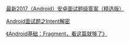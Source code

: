 
 [最新2017（Android）安卓面试题级答案（精选版）](http://mp.weixin.qq.com/s?__biz=MzI3OTU0MzI4MQ==&mid=2247484263&idx=1&sn=6815372a21f594a417b2185dd06e1cd3&chksm=eb476ff9dc30e6efebd6434cd259ccf2559779e360c001d253d6e12d48e4f6ec0ecf31d17cd0&mpshare=1&scene=23&srcid=1231UJk6E2TWUGX5jm4sK4AZ#rd)

[Android面试题之Intent解密](http://mp.weixin.qq.com/s?__biz=MzI3OTU0MzI4MQ==&mid=2247485070&idx=1&sn=73b6b1511744622e873616d06ba12b69&chksm=eb476a10dc30e30604a596daf06681d5a6c5f94e87e8a0959e01105bbdf5d4d5758887def633&mpshare=1&scene=23&srcid=0102KvSiXw9BfuKHOckyJ2BY#rd)

[《Android基础：Fragment，看这篇就够了》](http://mp.weixin.qq.com/s?__biz=MzA3NTYzODYzMg==&mid=2653579375&idx=1&sn=4f80a50961329e19cad6cd0e1bff20d9&chksm=84b3ba68b3c4337e28a870d6338fa3035d299a2aff2f3bf3f82304417aa7a83deab0b95031e6&mpshare=1&scene=23&srcid=1020OjLUShvM9ktcsccq9BJb#rd)



